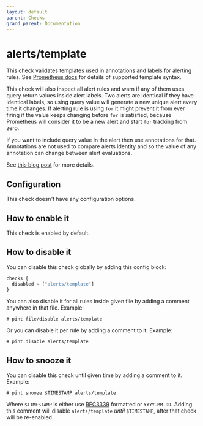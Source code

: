 ```yaml
---
layout: default
parent: Checks
grand_parent: Documentation
---
```


# alerts/template

This check validates templates used in annotations and labels for alerting rules.
See [Prometheus docs](https://prometheus.io/docs/prometheus/latest/configuration/template_reference/)
for details of supported template syntax.

This check will also inspect all alert rules and warn if any of them
uses query return values inside alert labels.
Two alerts are identical if they have identical labels, so using
query value will generate a new unique alert every time it changes.
If alerting rule is using `for` it might prevent it from ever firing
if the value keeps changing before `for` is satisfied, because
Prometheus will consider it to be a new alert and start `for` tracking
from zero.

If you want to include query value in the alert then use annotations
for that. Annotations are not used to compare alerts identity and so
the value of any annotation can change between alert evaluations.

See [this blog post](https://www.robustperception.io/dont-put-the-value-in-alert-labels)
for more details.

## Configuration

This check doesn't have any configuration options.

## How to enable it

This check is enabled by default.

## How to disable it

You can disable this check globally by adding this config block:

```js
checks {
  disabled = ["alerts/template"]
}
```

You can also disable it for all rules inside given file by adding
a comment anywhere in that file. Example:

`# pint file/disable alerts/template`

Or you can disable it per rule by adding a comment to it. Example:

`# pint disable alerts/template`

## How to snooze it

You can disable this check until given time by adding a comment to it. Example:

`# pint snooze $TIMESTAMP alerts/template`

Where `$TIMESTAMP` is either use [RFC3339](https://www.rfc-editor.org/rfc/rfc3339)
formatted  or `YYYY-MM-DD`.
Adding this comment will disable `alerts/template` *until* `$TIMESTAMP`, after that
check will be re-enabled.
